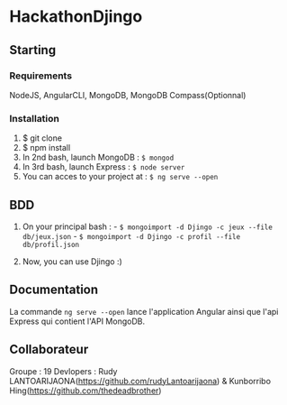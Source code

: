 # HackathonDjingo

## Starting

### Requirements

NodeJS, AngularCLI, MongoDB, MongoDB Compass(Optionnal)

### Installation

1.  $ git clone
2.  $ npm install
3.  In 2nd bash, launch MongoDB : ``$ mongod`` 
4.  In 3rd bash, launch Express : ``$ node server`` 
5.  You can acces to your project at : ``$ ng serve --open`` 


## BDD

1. On your principal bash : - ``$ mongoimport -d Djingo -c jeux --file db/jeux.json`` 
                            - ``$ mongoimport -d Djingo -c profil --file db/profil.json`` 
                            
2. Now, you can use Djingo :) 
                            

## Documentation

La commande ``ng serve --open`` lance l'application Angular ainsi que l'api Express qui contient l'API MongoDB. 


## Collaborateur
Groupe : 19
Devlopers : Rudy LANTOARIJAONA(https://github.com/rudyLantoarijaona) & Kunborribo Hing(https://github.com/thedeadbrother)
